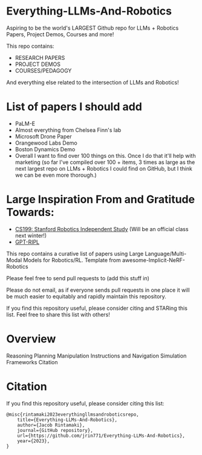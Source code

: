 # Everything-LLMs-And-Robotics
Aspiring to be the world's LARGEST Github repo for LLMs + Robotics Papers, Project Demos, Courses and more!

This repo contains: 
* RESEARCH PAPERS 
* PROJECT DEMOS 
* COURSES/PEDAGOGY

And everything else related to the intersection of LLMs and Robotics!  


# List of papers I should add 

* PaLM-E 
* Almost everything from Chelsea Finn's lab 
* Microsoft Drone Paper 
* Orangewood Labs Demo 
* Boston Dynamics Demo 
* Overall I want to find over 100 things on this. Once I do that it'll help with marketing (so far I've compiled over 100 + items, 3 times as large as the next largest repo on LLMs + Robotics I could find on GitHub, but I think we can be even more thorough.)


# Large Inspiration From and Gratitude Towards:

* [CS199: Stanford Robotics Independent Study](https://pupper-independent-study.readthedocs.io/en/latest/index.html) (Will be an official class next winter!)
* [GPT-RIPL](https://github.com/GT-RIPL/Awesome-LLM-Robotics)


This repo contains a curative list of papers using Large Language/Multi-Modal Models for Robotics/RL. Template from awesome-Implicit-NeRF-Robotics 

Please feel free to send pull requests to  (add this stuff in)

Please do not email, as if everyone sends pull requests in one place it will be much easier to equitably and rapidly maintain this repository.

If you find this repository useful, please consider citing and STARing this list. Feel free to share this list with others!

# Overview

Reasoning
Planning
Manipulation
Instructions and Navigation
Simulation Frameworks
Citation

# Citation 
If you find this repository useful, please consider citing this list:

```
@misc{rintamaki2023everythingllmsandroboticsrepo,
    title={Everything-LLMs-And-Robotics},
    author={Jacob Rintamaki},
    journal={GitHub repository},
    url={https://github.com/jrin771/Everything-LLMs-And-Robotics},
    year={2023},
}
